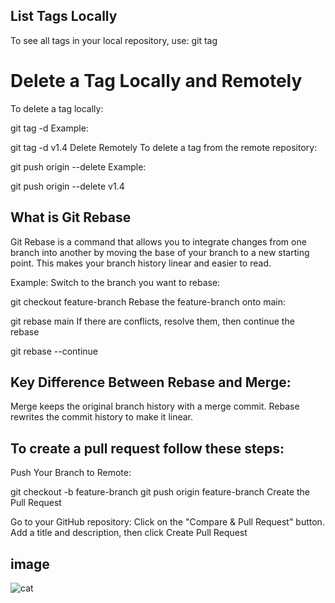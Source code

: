 ## List Tags Locally
To see all tags in your local repository, use:
git tag

# Delete a Tag Locally and Remotely


To delete a tag locally:

git tag -d <tag-name>
Example:

git tag -d v1.4
Delete Remotely
To delete a tag from the remote repository:



git push origin --delete <tag-name>
Example:



git push origin --delete v1.4



## What is Git Rebase
Git Rebase is a command that allows you to integrate changes from one branch into another by moving the base of your branch to a new starting point. This makes your branch history linear and easier to read.

Example:
Switch to the branch you want to rebase:

git checkout feature-branch
Rebase the feature-branch onto main:

git rebase main
If there are conflicts, resolve them, then continue the rebase
  
git rebase --continue

## Key Difference Between Rebase and Merge:

Merge keeps the original branch history with a merge commit.
Rebase rewrites the commit history to make it linear.

## To create a pull request  follow these steps:

Push Your Branch to Remote:


git checkout -b feature-branch
git push origin feature-branch
Create the Pull Request

Go to your GitHub repository: 
Click on the "Compare & Pull Request" button.
Add a title and description, then click Create Pull Request


## image 
![ cat](https://raw.githubusercontent.com/username/repository/branch/images/husky.jpg)